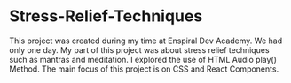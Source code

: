 # Stress-Relief-Techniques

This project was created during my time at Enspiral Dev Academy. We had only one day.
My part of this project was about stress relief techniques such as mantras and meditation. I explored the use of HTML Audio play() Method. The main focus of this project is on CSS and React Components.
